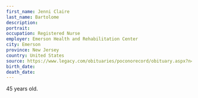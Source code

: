 ```yaml
---
first_name: Jenni Claire
last_name: Bartolome
description: 
portrait: 
occupation: Registered Nurse
employer: Emerson Health and Rehabilitation Center
city: Emerson
province: New Jersey
country: United States
source: https://www.legacy.com/obituaries/poconorecord/obituary.aspx?n=jenni-claire-bartolome&amp;pid=196015488&amp;fhid=30636
birth_date: 
death_date: 
---
```


45 years old.